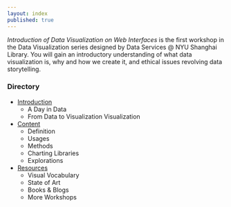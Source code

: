```yaml
---
layout: index
published: true
---
```


*Introduction of Data Visualization on Web Interfaces* is the first workshop in the Data Visualization series designed by Data Services @ NYU Shanghai Library. You will gain an introductory understanding of what data visualization is, why and how we create it, and ethical issues revolving data storytelling.

### Directory
- [Introduction](https://pamela-pan.github.io/course-in-a-box/modules/introduction/a-day-in-data/)
  - A Day in Data
  - From Data to Visualization Visualization
- [Content](https://pamela-pan.github.io/course-in-a-box/modules/content/definition/)
  -   Definition
  -   Usages
  -   Methods
  -   Charting Libraries
  -   Explorations
- [Resources](https://pamela-pan.github.io/course-in-a-box/modules/resources/visual-vocabulary/)
  -   Visual Vocabulary
  -   State of Art
  -   Books & Blogs
  -   More Workshops

